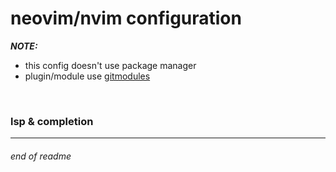 # neovim/nvim configuration

__*NOTE:*__
* this config doesn't use package manager
* plugin/module use [gitmodules](./.gitmodules)

<br>

### lsp & completion

---

###### end of readme
